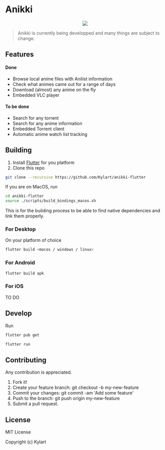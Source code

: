 # Anikki
<p align="center">
  <img src="assets/anikki.png" />
</p>

> Anikki is currently being developped and many things are subject to change.

## Features

#### Done
* Browse local anime files with Anilist information
* Check what animes came out for a range of days
* Download (almost) any anime on the fly
* Embedded VLC player

#### To be done
* Search for any torrent
* Search for any anime information
* Embedded Torrent client
* Automatic anime watch list tracking

## Building

1. Install [Flutter](https://flutter.dev) for you platform
2. Clone this repo 

```bash
git clone --recursive https://github.com/Kylart/anikki-flutter
```

If you are on MacOS, run

```bash
cd anikki-flutter
source ./scripts/build_bindings_macos.sh
```

This is for the building process to be able to find native dependencies and link them properly.

### For Desktop

On your platform of choice
```bash
flutter build <macos / windows / linux>
```

### For Android
```bash
flutter build apk
```

### For iOS

TO DO

## Develop

Run
```bash
flutter pub get
```

```bash
flutter run
```

## Contributing
Any contribution is appreciated.

1. Fork it!
2. Create your feature branch: git checkout -b my-new-feature
3. Commit your changes: git commit -am 'Add some feature'
4. Push to the branch: git push origin my-new-feature
5. Submit a pull request.

## License
MIT License

Copyright (c) Kylart